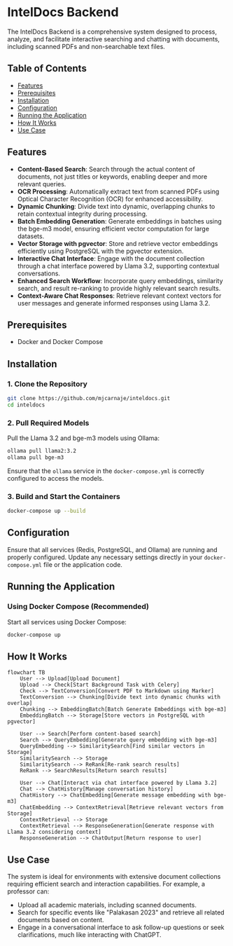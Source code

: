 # IntelDocs Backend

The IntelDocs Backend is a comprehensive system designed to process, analyze, and facilitate interactive searching and chatting with documents, including scanned PDFs and non-searchable text files.

## Table of Contents

- [Features](#features)
- [Prerequisites](#prerequisites)
- [Installation](#installation)
- [Configuration](#configuration)
- [Running the Application](#running-the-application)
- [How It Works](#how-it-works)
- [Use Case](#use-case)

## Features

- **Content-Based Search**: Search through the actual content of documents, not just titles or keywords, enabling deeper and more relevant queries.
- **OCR Processing**: Automatically extract text from scanned PDFs using Optical Character Recognition (OCR) for enhanced accessibility.
- **Dynamic Chunking**: Divide text into dynamic, overlapping chunks to retain contextual integrity during processing.
- **Batch Embedding Generation**: Generate embeddings in batches using the bge-m3 model, ensuring efficient vector computation for large datasets.
- **Vector Storage with pgvector**: Store and retrieve vector embeddings efficiently using PostgreSQL with the pgvector extension.
- **Interactive Chat Interface**: Engage with the document collection through a chat interface powered by Llama 3.2, supporting contextual conversations.
- **Enhanced Search Workflow**: Incorporate query embeddings, similarity search, and result re-ranking to provide highly relevant search results.
- **Context-Aware Chat Responses**: Retrieve relevant context vectors for user messages and generate informed responses using Llama 3.2.

## Prerequisites

- Docker and Docker Compose

## Installation

### 1. Clone the Repository

```bash
git clone https://github.com/mjcarnaje/inteldocs.git
cd inteldocs
```

### 2. Pull Required Models

Pull the Llama 3.2 and bge-m3 models using Ollama:

```bash
ollama pull llama2:3.2
ollama pull bge-m3
```

Ensure that the `ollama` service in the `docker-compose.yml` is correctly configured to access the models.

### 3. Build and Start the Containers

```bash
docker-compose up --build
```

## Configuration

Ensure that all services (Redis, PostgreSQL, and Ollama) are running and properly configured. Update any necessary settings directly in your `docker-compose.yml` file or the application code.

## Running the Application

### Using Docker Compose (Recommended)

Start all services using Docker Compose:

```bash
docker-compose up
```

## How It Works

```mermaid
flowchart TB
    User --> Upload[Upload Document]
    Upload --> Check[Start Background Task with Celery]
    Check --> TextConversion[Convert PDF to Markdown using Marker]
    TextConversion --> Chunking[Divide text into dynamic chunks with overlap]
    Chunking --> EmbeddingBatch[Batch Generate Embeddings with bge-m3]
    EmbeddingBatch --> Storage[Store vectors in PostgreSQL with pgvector]

    User --> Search[Perform content-based search]
    Search --> QueryEmbedding[Generate query embedding with bge-m3]
    QueryEmbedding --> SimilaritySearch[Find similar vectors in Storage]
    SimilaritySearch --> Storage
    SimilaritySearch --> ReRank[Re-rank search results]
    ReRank --> SearchResults[Return search results]

    User --> Chat[Interact via chat interface powered by Llama 3.2]
    Chat --> ChatHistory[Manage conversation history]
    ChatHistory --> ChatEmbedding[Generate message embedding with bge-m3]
    ChatEmbedding --> ContextRetrieval[Retrieve relevant vectors from Storage]
    ContextRetrieval --> Storage
    ContextRetrieval --> ResponseGeneration[Generate response with Llama 3.2 considering context]
    ResponseGeneration --> ChatOutput[Return response to user]
```

## Use Case

The system is ideal for environments with extensive document collections requiring efficient search and interaction capabilities. For example, a professor can:

- Upload all academic materials, including scanned documents.
- Search for specific events like "Palakasan 2023" and retrieve all related documents based on content.
- Engage in a conversational interface to ask follow-up questions or seek clarifications, much like interacting with ChatGPT.
